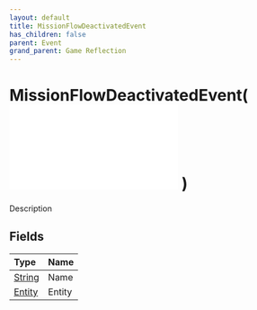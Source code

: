```yaml
---
layout: default
title: MissionFlowDeactivatedEvent
has_children: false
parent: Event
grand_parent: Game Reflection
---
```

# MissionFlowDeactivatedEvent( ![ EntityEventBase ](/game-reflection/events/entity_event_base.md) )
Description 

## Fields
| Type | Name |
|:-------------|:--------------|
| [String](/game-reflection/components/string.md) | Name |
| [Entity](/game-reflection/classes/entity.md) | Entity |

